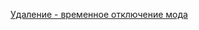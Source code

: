 [Удаление - временное отключение мода](https://github.com/ghzserg/zmod/wiki/Setup#%D1%83%D0%B4%D0%B0%D0%BB%D0%B5%D0%BD%D0%B8%D0%B5---%D0%B2%D1%80%D0%B5%D0%BC%D0%B5%D0%BD%D0%BD%D0%BE%D0%B5-%D0%BE%D1%82%D0%BA%D0%BB%D1%8E%D1%87%D0%B5%D0%BD%D0%B8%D0%B5-%D0%BC%D0%BE%D0%B4%D0%B0)
